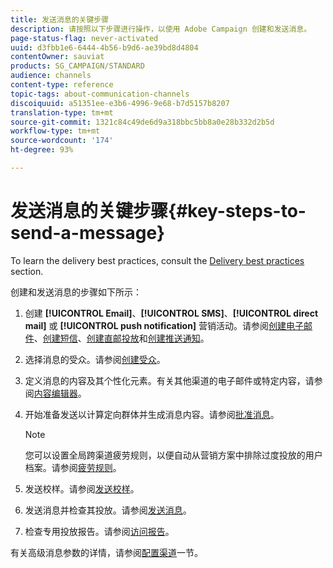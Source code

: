 ```yaml
---
title: 发送消息的关键步骤
description: 请按照以下步骤进行操作，以使用 Adobe Campaign 创建和发送消息。
page-status-flag: never-activated
uuid: d3fbb1e6-6444-4b56-b9d6-ae39bd8d4804
contentOwner: sauviat
products: SG_CAMPAIGN/STANDARD
audience: channels
content-type: reference
topic-tags: about-communication-channels
discoiquuid: a51351ee-e3b6-4996-9e68-b7d5157b8207
translation-type: tm+mt
source-git-commit: 1321c84c49de6d9a318bbc5bb8a0e28b332d2b5d
workflow-type: tm+mt
source-wordcount: '174'
ht-degree: 93%

---
```



# 发送消息的关键步骤{#key-steps-to-send-a-message}

To learn the delivery best practices, consult the [Delivery best practices](../../sending/using/delivery-best-practices.md) section.

创建和发送消息的步骤如下所示：

1. 创建 **[!UICONTROL Email]**、**[!UICONTROL SMS]**、**[!UICONTROL direct mail]** 或 **[!UICONTROL push notification]** 营销活动。请参阅[创建电子邮件](../../channels/using/creating-an-email.md)、[创建短信](../../channels/using/creating-an-sms-message.md)、[创建直邮投放](../../channels/using/creating-the-direct-mail.md)和[创建推送通知](../../channels/using/preparing-and-sending-a-push-notification.md)。
1. 选择消息的受众。请参阅[创建受众](../../audiences/using/creating-audiences.md)。
1. 定义消息的内容及其个性化元素。有关其他渠道的电子邮件或特定内容，请参阅[内容编辑器](../../designing/using/designing-content-in-adobe-campaign.md)。
1. 开始准备发送以计算定向群体并生成消息内容。请参阅[批准消息](../../sending/using/preparing-the-send.md)。

   >[!NOTE]
   >
   >您可以设置全局跨渠道疲劳规则，以便自动从营销方案中排除过度投放的用户档案。请参阅[疲劳规则](../../sending/using/fatigue-rules.md)。

1. 发送校样。请参阅[发送校样](../../sending/using/sending-proofs.md)。
1. 发送消息并检查其投放。请参阅[发送消息](../../sending/using/confirming-the-send.md)。
1. 检查专用投放报告。请参阅[访问报告](../../reporting/using/about-dynamic-reports.md)。

有关高级消息参数的详情，请参阅[配置渠道](../../administration/using/about-channel-configuration.md)一节。
